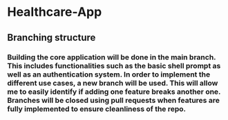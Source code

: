 # Healthcare-App

## Branching structure
### Building the core application will be done in the main branch. This includes functionalities such as the basic shell prompt as well as an authentication system. In order to implement the different use cases, a new branch will be used. This will allow me to easily identify if adding one feature breaks another one. Branches will be closed using pull requests when features are fully implemented to ensure cleanliness of the repo. 
